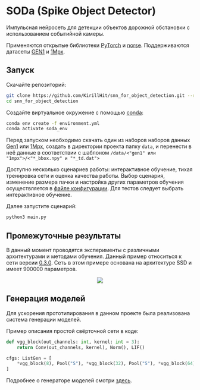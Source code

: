 # SODa (Spike Object Detector)

Импульсная нейросеть для детекции объектов дорожной обстановки с использованием событийной камеры. 

Применяются открытые библиотеки [PyTorch](https://github.com/pytorch/pytorch) и [norse](https://github.com/norse/norse/tree/main). Поддерживаются датасеты [GEN1](https://www.prophesee.ai/2020/01/24/prophesee-gen1-automotive-detection-dataset/) и [1Mpx](https://www.prophesee.ai/2020/11/24/automotive-megapixel-event-based-dataset/).

## Запуск

Скачайте репозиторий:

``` bash
git clone https://github.com/KirillHit/snn_for_object_detection.git --recurse-submodules
cd snn_for_object_detection
```

Создайте виртуальное окружение с помощью [conda](https://docs.conda.io/projects/conda/en/latest/user-guide/install/linux.html):

``` bash
conda env create -f environment.yml
conda activate soda_env
```

Перед запуском необходимо скачать один из наборов наборов данных [Gen1](https://www.prophesee.ai/2020/01/24/prophesee-gen1-automotive-detection-dataset/) или [1Mpx](https://www.prophesee.ai/2020/11/24/automotive-megapixel-event-based-dataset/), создать в директории проекта папку `data`, и перенести в неё данные в соответствии с шаблоном `/data/<"gen1" или "1mpx">/<"*_bbox.npy" и "*_td.dat">`

Доступно несколько сценариев работы: интерактивное обучение, тихая тренировка сети и оценка качества работы. Выбор сценария, изменение размера пачки и настройка других параметров обучения осуществляется в [файле конфигурации](https://kirillhit.github.io/snn_for_object_detection/pages/config.html). Для тестов следует выбрать интерактивное обучение.

Далее запустите сценарий:

``` bash
python3 main.py
```

## Промежуточные результаты

В данный момент проводятся эксперименты с различными архитектурами и методами обучения. Данный пример относиться к сети версии [0.3.0](https://github.com/KirillHit/snn_for_object_detection/tree/v0.3.0). Сеть в этом примере основана на архитектуре SSD и имеет 900000 параметров.

<p align="center">
<img src="https://raw.githubusercontent.com/KirillHit/snn_for_object_detection/main/.images/gen1_example.gif">
</p>

## Генерация моделей

Для ускорения прототипирования в данном проекте была реализована система генерации моделей. 

Пример описания простой свёрточной сети в коде:

``` python
def vgg_block(out_channels: int, kernel: int = 3):
    return Conv(out_channels, kernel), Norm(), LIF()

cfgs: ListGen = [
    *vgg_block(8), Pool("S"), *vgg_block(32), Pool("S"), *vgg_block(64), Pool("S")
]
```

Подробнее о генераторе моделей смотри [здесь](https://kirillhit.github.io/snn_for_object_detection/pages/config.html).